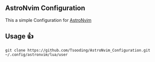 ## AstroNvim Configuration 

This a simple Configuration for [AstroNvim](https://astronvim.github.io/)

## Usage 👍

```shell
git clone https://github.com/Tsooding/AstroNvim_Configuration.git ~/.config/astronvim/lua/user
```

